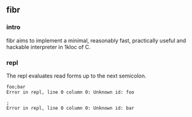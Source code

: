 ## fibr

### intro
fibr aims to implement a minimal, reasonably fast, practically useful and hackable interpreter in 1kloc of C.

### repl
The repl evaluates read forms up to the next semicolon.

```
foo;bar
Error in repl, line 0 column 0: Unknown id: foo

;
Error in repl, line 0 column 0: Unknown id: bar
```
